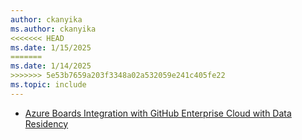 ```yaml
---
author: ckanyika
ms.author: ckanyika
<<<<<<< HEAD
ms.date: 1/15/2025
=======
ms.date: 1/14/2025
>>>>>>> 5e53b7659a203f3348a02a532059e241c405fe22
ms.topic: include
---
```


- [Azure Boards Integration with GitHub Enterprise Cloud with Data Residency](#azure-boards-integration-with-github-enterprise-cloud-with-data-residency)
